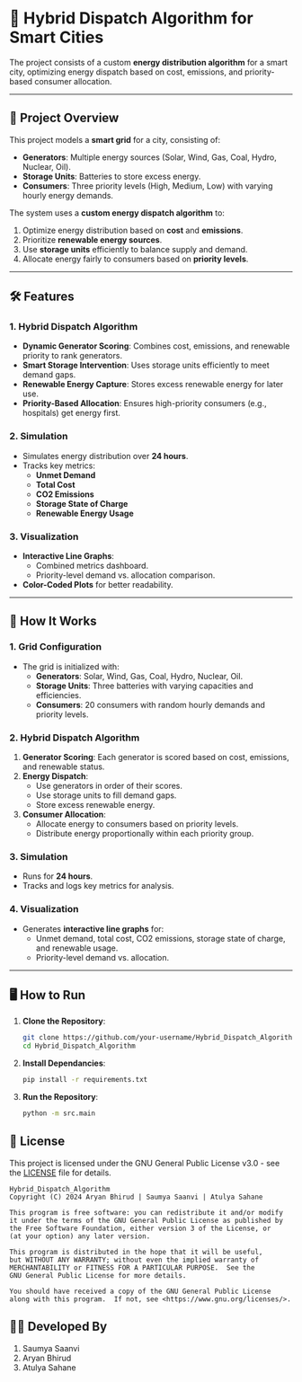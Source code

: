 # 🌆 Hybrid Dispatch Algorithm for Smart Cities
 The project consists of a custom **energy distribution algorithm** for a smart city, optimizing energy dispatch based on cost, emissions, and priority-based consumer allocation.

---

## 🚀 **Project Overview**

This project models a **smart grid** for a city, consisting of:
- **Generators**: Multiple energy sources (Solar, Wind, Gas, Coal, Hydro, Nuclear, Oil).
- **Storage Units**: Batteries to store excess energy.
- **Consumers**: Three priority levels (High, Medium, Low) with varying hourly energy demands.

The system uses a **custom energy dispatch algorithm** to:
1. Optimize energy distribution based on **cost** and **emissions**.
2. Prioritize **renewable energy sources**.
3. Use **storage units** efficiently to balance supply and demand.
4. Allocate energy fairly to consumers based on **priority levels**.

---

## 🛠️ **Features**

### **1. Hybrid Dispatch Algorithm**
- **Dynamic Generator Scoring**: Combines cost, emissions, and renewable priority to rank generators.
- **Smart Storage Intervention**: Uses storage units efficiently to meet demand gaps.
- **Renewable Energy Capture**: Stores excess renewable energy for later use.
- **Priority-Based Allocation**: Ensures high-priority consumers (e.g., hospitals) get energy first.

### **2. Simulation**
- Simulates energy distribution over **24 hours**.
- Tracks key metrics:
  - **Unmet Demand**
  - **Total Cost**
  - **CO2 Emissions**
  - **Storage State of Charge**
  - **Renewable Energy Usage**

### **3. Visualization**
- **Interactive Line Graphs**:
  - Combined metrics dashboard.
  - Priority-level demand vs. allocation comparison.
- **Color-Coded Plots** for better readability.

---

## 🧩 **How It Works**

### **1. Grid Configuration**
- The grid is initialized with:
  - **Generators**: Solar, Wind, Gas, Coal, Hydro, Nuclear, Oil.
  - **Storage Units**: Three batteries with varying capacities and efficiencies.
  - **Consumers**: 20 consumers with random hourly demands and priority levels.

### **2. Hybrid Dispatch Algorithm**
1. **Generator Scoring**: Each generator is scored based on cost, emissions, and renewable status.
2. **Energy Dispatch**:
   - Use generators in order of their scores.
   - Use storage units to fill demand gaps.
   - Store excess renewable energy.
3. **Consumer Allocation**:
   - Allocate energy to consumers based on priority levels.
   - Distribute energy proportionally within each priority group.

### **3. Simulation**
- Runs for **24 hours**.
- Tracks and logs key metrics for analysis.

### **4. Visualization**
- Generates **interactive line graphs** for:
  - Unmet demand, total cost, CO2 emissions, storage state of charge, and renewable usage.
  - Priority-level demand vs. allocation.

---

## 🖥️ **How to Run**

1. **Clone the Repository**:
   ```bash
   git clone https://github.com/your-username/Hybrid_Dispatch_Algorithm.git
   cd Hybrid_Dispatch_Algorithm
   ```

2. **Install Dependancies**:
    ```bash
    pip install -r requirements.txt
    ```

3. **Run the Repository**:
    ```bash
    python -m src.main
    ```

## 📄 License

This project is licensed under the GNU General Public License v3.0 - see the [LICENSE](LICENSE) file for details.
```
Hybrid_Dispatch_Algorithm
Copyright (C) 2024 Aryan Bhirud | Saumya Saanvi | Atulya Sahane

This program is free software: you can redistribute it and/or modify
it under the terms of the GNU General Public License as published by
the Free Software Foundation, either version 3 of the License, or
(at your option) any later version.

This program is distributed in the hope that it will be useful,
but WITHOUT ANY WARRANTY; without even the implied warranty of
MERCHANTABILITY or FITNESS FOR A PARTICULAR PURPOSE.  See the
GNU General Public License for more details.

You should have received a copy of the GNU General Public License
along with this program.  If not, see <https://www.gnu.org/licenses/>.
```


## 👨‍💻 **Developed By**
1. Saumya Saanvi 
2. Aryan Bhirud  
3. Atulya Sahane 
